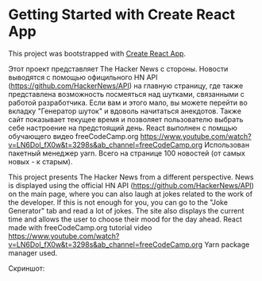 # Getting Started with Create React App

This project was bootstrapped with [Create React App](https://github.com/facebook/create-react-app).

Этот проект представляет The Hacker News с стороны. 
Новости выводятся с помощью официльного HN API (https://github.com/HackerNews/API) на главную страницу, где также представлена возможность посмеяться над шутками, связанными с работой разработчика. Если вам и этого мало, вы можете перейти во вкладку "Генератор шуток" и вдоволь начитаться анекдотов. 
Также сайт показывает текущее время и позволяет пользователю выбрать себе настроение на предстоящий день.
React выполнен с помщью обучающего видео freeCodeCamp.org https://www.youtube.com/watch?v=LN6Dol_fX0w&t=3298s&ab_channel=freeCodeCamp.org
Использован пакетный менеджер yarn. Всего на странице 100 новостей (от самых новых - к старым). 

This project presents The Hacker News from a different perspective.
News is displayed using the official HN API (https://github.com/HackerNews/API) on the main page, where you can also laugh at jokes related to the work of the developer. If this is not enough for you, you can go to the "Joke Generator" tab and read a lot of jokes.
The site also displays the current time and allows the user to choose their mood for the day ahead.
React made with freeCodeCamp.org tutorial video https://www.youtube.com/watch?v=LN6Dol_fX0w&t=3298s&ab_channel=freeCodeCamp.org
Yarn package manager used.
  
Скриншот:

